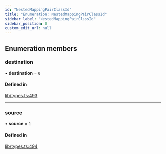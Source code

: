 ```yaml
---
id: "NestedMappingPairClassId"
title: "Enumeration: NestedMappingPairClassId"
sidebar_label: "NestedMappingPairClassId"
sidebar_position: 0
custom_edit_url: null
---
```


## Enumeration members

### destination

• **destination** = `0`

#### Defined in

[lib/types.ts:493](https://github.com/nartc/mapper/blob/3ff1b7bf/packages/core/src/lib/types.ts#L493)

___

### source

• **source** = `1`

#### Defined in

[lib/types.ts:494](https://github.com/nartc/mapper/blob/3ff1b7bf/packages/core/src/lib/types.ts#L494)
